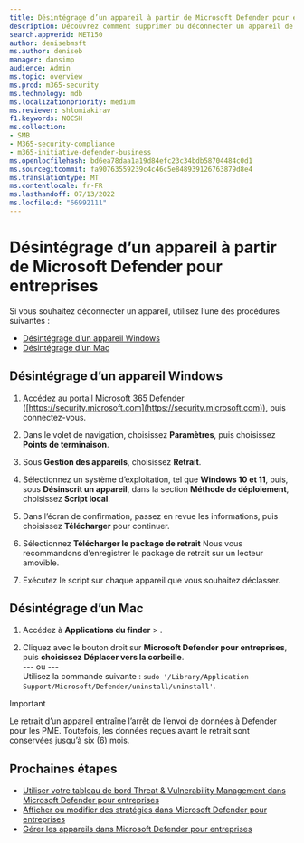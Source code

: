 ```yaml
---
title: Désintégrage d’un appareil à partir de Microsoft Defender pour entreprises
description: Découvrez comment supprimer ou déconnecter un appareil de Microsoft Defender pour entreprises.
search.appverid: MET150
author: denisebmsft
ms.author: deniseb
manager: dansimp
audience: Admin
ms.topic: overview
ms.prod: m365-security
ms.technology: mdb
ms.localizationpriority: medium
ms.reviewer: shlomiakirav
f1.keywords: NOCSH
ms.collection:
- SMB
- M365-security-compliance
- m365-initiative-defender-business
ms.openlocfilehash: bd6ea78daa1a19d84efc23c34bdb58704484c0d1
ms.sourcegitcommit: fa90763559239c4c46c5e848939126763879d8e4
ms.translationtype: MT
ms.contentlocale: fr-FR
ms.lasthandoff: 07/13/2022
ms.locfileid: "66992111"
---
```

# <a name="offboard-a-device-from-microsoft-defender-for-business"></a>Désintégrage d’un appareil à partir de Microsoft Defender pour entreprises

Si vous souhaitez déconnecter un appareil, utilisez l’une des procédures suivantes :

- [Désintégrage d’un appareil Windows](#offboard-a-windows-device)
- [Désintégrage d’un Mac](#offboard-a-mac)

## <a name="offboard-a-windows-device"></a>Désintégrage d’un appareil Windows

1. Accédez au portail Microsoft 365 Defender ([https://security.microsoft.com](https://security.microsoft.com)), puis connectez-vous.

2. Dans le volet de navigation, choisissez **Paramètres**, puis choisissez **Points de terminaison**.

3. Sous **Gestion des appareils**, choisissez **Retrait**.

4. Sélectionnez un système d’exploitation, tel que **Windows 10 et 11**, puis, sous **Désinscrit un appareil**, dans la section **Méthode de déploiement**, choisissez **Script local**. 

5. Dans l’écran de confirmation, passez en revue les informations, puis choisissez **Télécharger** pour continuer.

6. Sélectionnez **Télécharger le package de retrait** Nous vous recommandons d’enregistrer le package de retrait sur un lecteur amovible.

7. Exécutez le script sur chaque appareil que vous souhaitez déclasser.

## <a name="offboard-a-mac"></a>Désintégrage d’un Mac

1. Accédez à **Applications du finder** > . 

2. Cliquez avec le bouton droit sur **Microsoft Defender pour entreprises**, puis **choisissez Déplacer vers la corbeille**. <br/>--- ou --- <br/> Utilisez la commande suivante : `sudo '/Library/Application Support/Microsoft/Defender/uninstall/uninstall'`.

> [!IMPORTANT]
> Le retrait d’un appareil entraîne l’arrêt de l’envoi de données à Defender pour les PME. Toutefois, les données reçues avant le retrait sont conservées jusqu’à six (6) mois.

## <a name="next-steps"></a>Prochaines étapes

- [Utiliser votre tableau de bord Threat & Vulnerability Management dans Microsoft Defender pour entreprises](mdb-view-tvm-dashboard.md)
- [Afficher ou modifier des stratégies dans Microsoft Defender pour entreprises](mdb-view-edit-create-policies.md)
- [Gérer les appareils dans Microsoft Defender pour entreprises](mdb-manage-devices.md)